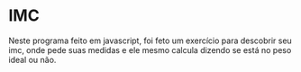 # IMC
 Neste programa feito em javascript, foi feto um exercício para descobrir seu imc, onde pede suas medidas e ele mesmo calcula dizendo se está no peso ideal ou não.
